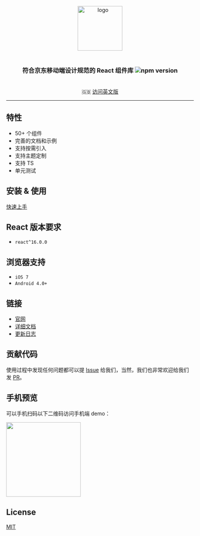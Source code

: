 <p align="center">
    <img alt="logo" src="https://storage.jd.com/imgtools/a88936e68d-2f02ea30-b2ac-11e9-b365-ffed7307867d.png" width="120" style="margin-bottom: 10px;">
</p>
<h3 align="center" style="margin: 30px 0 35px;">符合京东移动端设计规范的 React 组件库 <img src="https://img.shields.io/npm/v/@jdcfe/yep-react.svg?style=flat-square" alt="npm version" /></h3>

<p align="center">
  🇬🇧 <a href="./README.md">访问英文版</a>
</p>

---

## 特性

- 50+ 个组件
- 完善的文档和示例
- 支持按需引入
- 支持主题定制
- 支持 TS
- 单元测试

## 安装 & 使用

[快速上手](https://yep-react.jd.com/#/doc/get-started)

## React 版本要求

- `react^16.0.0`

## 浏览器支持

- `iOS 7`
- `Android 4.0+`

## 链接

- [官网](https://yep-react.jd.com/)
- [详细文档](https://yep-react.jd.com/#/doc/get-started)
- [更新日志](https://yep-react.jd.com/#/doc/CHANGELOG)

## 贡献代码

使用过程中发现任何问题都可以提 [Issue](https://github.com/jdf2e/yep-react/issues) 给我们，当然，我们也非常欢迎给我们发 [PR](https://github.com/jdf2e/yep-react/pulls)。

## 手机预览

可以手机扫码以下二维码访问手机端 demo：

<img src="https://img14.360buyimg.com/imagetools/jfs/t28423/177/1558757309/5251/e5003733/5ce3d317N0f3bb003.png" width="200" height="200" >

## License

[MIT](https://github.com/jdf2e/yep-react/blob/master/LICENSE)
